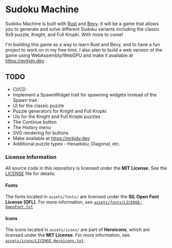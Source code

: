 # Sudoku Machine

Sudoku Machine is built with [Rust](https://www.rust-lang.org/) and
[Bevy](https://bevyengine.org/). It will be a game that allows you to generate
and solve different Sudoku variants including the classic 9x9 puzzle, Knight,
and Full Kropki. With more to come!

I'm building this game as a way to learn Rust and Bevy, and to have a fun
project to work on in my free time. I also plan to build a web version of the
game using WebAssembly/WebGPU and make it available at https://mrkjdy.dev.

## TODO

- CI/CD
- Implement a SpawnWidget trait for spawning widgets instead of the Spawn trait
- UI for the classic puzzle
- Puzzle generators for Knight and Full Kropki
- UIs for the Knight and Full Kropki puzzles
- The Continue button
- The History menu
- SVG rendering for buttons
- Make available at https://mrkjdy.dev
- Additional puzzle types - Hexadoku, Diagonal, etc.

### License Information

All source code in this repository is licensed under the **MIT License**. See
the [LICENSE](LICENSE) file for details.

#### Fonts

The fonts located in `assets/fonts/` are licensed under the **SIL Open Font
License (OFL)**. For more information, see
[`assets/fonts/LICENSE-OpenFont.txt`](assets/fonts/LICENSE-OpenFont.txt)

#### Icons

The icons located in `assets/icons/` are part of **Heroicons**, which are
licensed under the **MIT License**. For more information, see
[`assets/icons/LICENSE-Heroicons.txt`](assets/fonts/LICENSE-Heroicons.txt).
